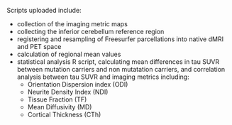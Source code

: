 Scripts uploaded include: 
- collection of the imaging metric maps
- collecting the inferior cerebellum reference region
- registering and resampling of Freesurfer parcellations into native dMRI and PET space
- calculation of regional mean values
-  statistical analysis R script, calculating mean differences in tau SUVR between mutation carriers and non mutatation carriers,
    and correlation analysis between tau SUVR and imaging metrics including:
     - Orientation Dispersion index (ODI)
     - Neurite Density Index (NDI)
     - Tissue Fraction (TF)
     - Mean Diffusivity (MD)
     - Cortical Thickness (CTh)
